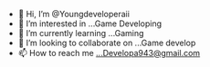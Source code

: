 - 👋 Hi, I’m @Youngdeveloperaii
- 👀 I’m interested in ...Game Developing 
- 🌱 I’m currently learning ...Gaming
- 💞️ I’m looking to collaborate on ...Game develop
- 📫 How to reach me ...Developa943@gmail.com

<!---
Youngdeveloperaii/Youngdeveloperaii is a ✨ special ✨ repository because its `README.md` (this file) appears on your GitHub profile.
You can click the Preview link to take a look at your changes.
--->
